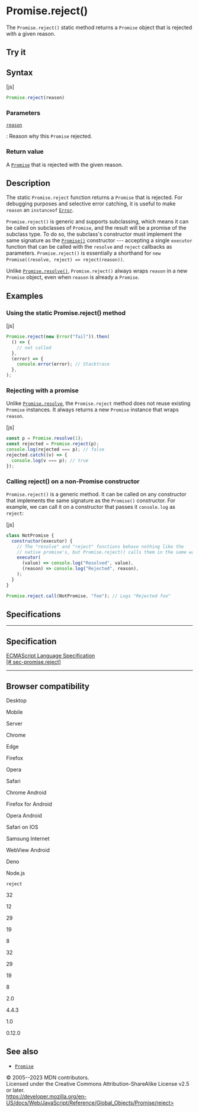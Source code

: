 Promise.reject()
================

 
The `Promise.reject()` static method returns a `Promise` object that is
rejected with a given reason.


 
Try it 
------

 



 
Syntax
------

 
 
 
[js]


```js
Promise.reject(reason)
```




 
### Parameters

 

[`reason`](#reason)

:   Reason why this `Promise` rejected.



 
### Return value 

 
A [`Promise`](../promise) that is rejected with the given reason.



 
Description
-----------

 
The static `Promise.reject` function returns a `Promise` that is
rejected. For debugging purposes and selective error catching, it is
useful to make `reason` an `instanceof` [`Error`](../error).

`Promise.reject()` is generic and supports subclassing, which means it
can be called on subclasses of `Promise`, and the result will be a
promise of the subclass type. To do so, the subclass\'s constructor must
implement the same signature as the [`Promise()`](promise) constructor
--- accepting a single `executor` function that can be called with the
`resolve` and `reject` callbacks as parameters. `Promise.reject()` is
essentially a shorthand for
`new Promise((resolve, reject) => reject(reason))`.

Unlike [`Promise.resolve()`](resolve), `Promise.reject()` always wraps
`reason` in a new `Promise` object, even when `reason` is already a
`Promise`.



 
Examples
--------


 
### Using the static Promise.reject() method 

 
 
 
[js]


```js
Promise.reject(new Error("fail")).then(
  () => {
    // not called
  },
  (error) => {
    console.error(error); // Stacktrace
  },
);
```




 
### Rejecting with a promise 

 
Unlike [`Promise.resolve`](resolve), the `Promise.reject` method does
not reuse existing `Promise` instances. It always returns a new
`Promise` instance that wraps `reason`.

 
 
[js]


```js
const p = Promise.resolve(1);
const rejected = Promise.reject(p);
console.log(rejected === p); // false
rejected.catch((v) => {
  console.log(v === p); // true
});
```




 
### Calling reject() on a non-Promise constructor 

 
`Promise.reject()` is a generic method. It can be called on any
constructor that implements the same signature as the `Promise()`
constructor. For example, we can call it on a constructor that passes it
`console.log` as `reject`:

 
 
[js]


```js
class NotPromise {
  constructor(executor) {
    // The "resolve" and "reject" functions behave nothing like the
    // native promise's, but Promise.reject() calls them in the same way.
    executor(
      (value) => console.log("Resolved", value),
      (reason) => console.log("Rejected", reason),
    );
  }
}

Promise.reject.call(NotPromise, "foo"); // Logs "Rejected foo"
```




Specifications
--------------

 
  ---------------------------------------------------------------------------------------------------------------------
  Specification
  ---------------------------------------------------------------------------------------------------------------------
  [ECMAScript Language Specification\
  [\#
  sec-promise.reject]](https://tc39.es/ecma262/multipage/control-abstraction-objects.html#sec-promise.reject)

  ---------------------------------------------------------------------------------------------------------------------


Browser compatibility 
---------------------

 


Desktop

Mobile

Server

Chrome

Edge

Firefox

Opera

Safari

Chrome Android

Firefox for Android

Opera Android

Safari on IOS

Samsung Internet

WebView Android

Deno

Node.js

`reject`

32

12

29

19

8

32

29

19

8

2.0

4.4.3

1.0

0.12.0

 
See also 
--------

 
-   [`Promise`](../promise)



 
© 2005--2023 MDN contributors.\
Licensed under the Creative Commons Attribution-ShareAlike License v2.5
or later.\
https://developer.mozilla.org/en-US/docs/Web/JavaScript/Reference/Global_Objects/Promise/reject>


